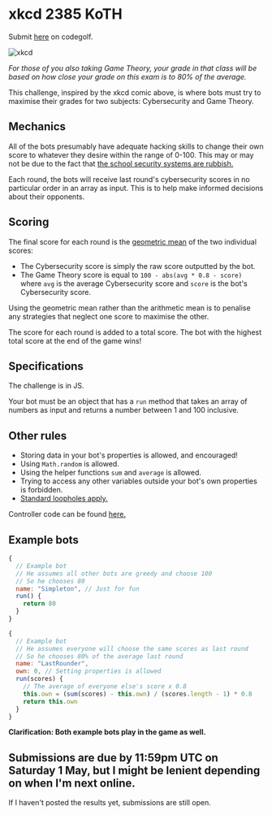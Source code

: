 # xkcd 2385 KoTH

Submit [here](https://codegolf.stackexchange.com/questions/224621/xkcd-2385-koth-final-exam) on codegolf.

![xkcd](https://imgs.xkcd.com/comics/final_exam.png)

_For those of you also taking Game Theory, your grade in that class will be based on how close your grade on this exam is to 80% of the average._

This challenge, inspired by the xkcd comic above, is where bots must try to maximise their grades for two subjects: Cybersecurity and Game Theory.

## Mechanics

All of the bots presumably have adequate hacking skills to change their own score to whatever they desire within the range of 0-100. This may or may not be due to the fact that [the school security systems are rubbish.](https://xkcd.com/327/)

Each round, the bots will receive last round's cybersecurity scores in no particular order in an array as input. This is to help make informed decisions about their opponents.

## Scoring

The final score for each round is the [geometric mean](https://en.wikipedia.org/wiki/Geometric_mean) of the two individual scores:

- The Cybersecurity score is simply the raw score outputted by the bot.
- The Game Theory score is equal to `100 - abs(avg * 0.8 - score)` where `avg` is the average Cybersecurity score and `score` is the bot's Cybersecurity score.

Using the geometric mean rather than the arithmetic mean is to penalise any strategies that neglect one score to maximise the other.

The score for each round is added to a total score. The bot with the highest total score at the end of the game wins!

## Specifications

The challenge is in JS.

Your bot must be an object that has a `run` method that takes an array of numbers as input and returns a number between 1 and 100 inclusive.

## Other rules

- Storing data in your bot's properties is allowed, and encouraged!
- Using `Math.random` is allowed.
- Using the helper functions `sum` and `average` is allowed.
- Trying to access any other variables outside your bot's own properties is forbidden.
- [Standard loopholes apply.](https://codegolf.meta.stackexchange.com/questions/1061/loopholes-that-are-forbidden-by-default)

Controller code can be found [here.](https://github.com/EnderShadow8/xkcd-2385-KOTH)

## Example bots

```js
{
  // Example bot
  // He assumes all other bots are greedy and choose 100
  // So he chooses 80
  name: "Simpleton", // Just for fun
  run() {
    return 80
  }
}
```

```js
{
  // Example bot
  // He assumes everyone will choose the same scores as last round
  // So he chooses 80% of the average last round
  name: "LastRounder",
  own: 0, // Setting properties is allowed
  run(scores) {
    // The average of everyone else's score x 0.8
    this.own = (sum(scores) - this.own) / (scores.length - 1) * 0.8
    return this.own
  }
}
```

**Clarification: Both example bots play in the game as well.**

## Submissions are due by 11:59pm UTC on Saturday 1 May, but I might be lenient depending on when I'm next online.

If I haven't posted the results yet, submissions are still open.
